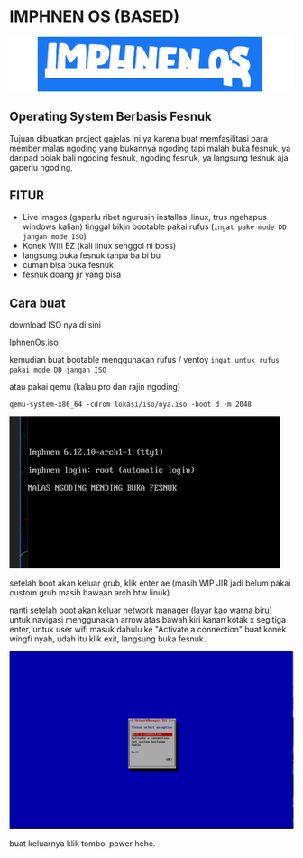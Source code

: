 # IMPHNEN OS (BASED)
![Logo](media/imphnen.png) 
## Operating System Berbasis Fesnuk

Tujuan dibuatkan project gajelas ini ya karena buat memfasilitasi para member malas ngoding yang bukannya ngoding tapi malah buka fesnuk, ya daripad bolak bali ngoding fesnuk, ngoding fesnuk, ya langsung fesnuk aja gaperlu ngoding, 

## FITUR
- Live images (gaperlu ribet ngurusin installasi linux, trus ngehapus windows kalian) tinggal bikin bootable pakai rufus (``ingat pake mode DD jangan mode ISO``)
- Konek Wifi EZ (kali linux senggol ni boss)
- langsung buka fesnuk tanpa ba bi bu
- cuman bisa buka fesnuk
- fesnuk doang jir yang bisa


## Cara buat
download ISO nya di sini

[IphnenOs.iso](https://yadi.sk/d/ZN1YW-uw2pcsBQ) 

kemudian buat bootable menggunakan rufus / ventoy
``ingat untuk rufus pakai mode DD jangan ISO``
 
atau pakai qemu (kalau pro dan rajin ngoding)
```
qemu-system-x86_64 -cdrom lokasi/iso/nya.iso -boot d -m 2048
```

![gambar dsw](media/fesnuk.png) 


setelah boot akan keluar grub, klik enter ae (masih WIP JIR jadi belum pakai custom grub masih bawaan arch btw linuk)


nanti setelah boot akan keluar network manager (layar kao warna biru) untuk navigasi menggunakan arrow atas bawah kiri kanan kotak x segitiga enter, untuk user wifi masuk dahulu ke "Activate a connection" buat konek wingfi nyah, udah itu klik exit, langsung buka fesnuk.

![fesnuk](media/nmtui.png) 

buat keluarnya klik tombol power hehe.

